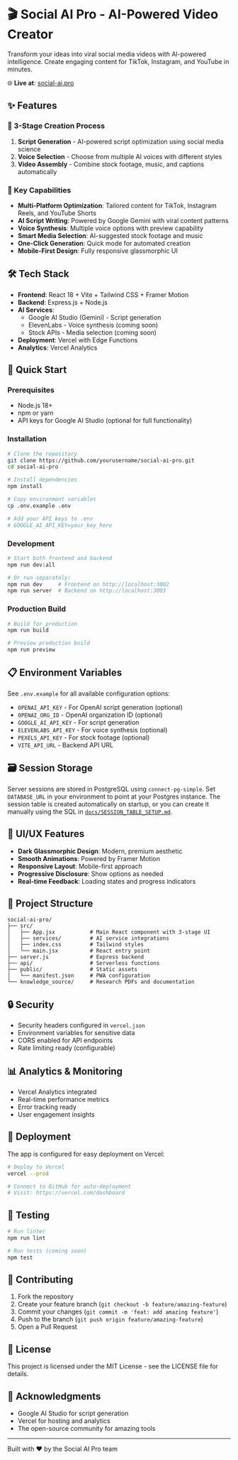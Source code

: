 # 🎬 Social AI Pro - AI-Powered Video Creator

Transform your ideas into viral social media videos with AI-powered intelligence. Create engaging content for TikTok, Instagram, and YouTube in minutes.

🌐 **Live at**: [social-ai.pro](https://social-ai.pro)

## ✨ Features

### 🎯 3-Stage Creation Process

1. **Script Generation** - AI-powered script optimization using social media science
2. **Voice Selection** - Choose from multiple AI voices with different styles
3. **Video Assembly** - Combine stock footage, music, and captions automatically

### 🚀 Key Capabilities

- **Multi-Platform Optimization**: Tailored content for TikTok, Instagram Reels, and YouTube Shorts
- **AI Script Writing**: Powered by Google Gemini with viral content patterns
- **Voice Synthesis**: Multiple voice options with preview capability
- **Smart Media Selection**: AI-suggested stock footage and music
- **One-Click Generation**: Quick mode for automated creation
- **Mobile-First Design**: Fully responsive glassmorphic UI

## 🛠️ Tech Stack

- **Frontend**: React 18 + Vite + Tailwind CSS + Framer Motion
- **Backend**: Express.js + Node.js
- **AI Services**: 
  - Google AI Studio (Gemini) - Script generation
  - ElevenLabs - Voice synthesis (coming soon)
  - Stock APIs - Media selection (coming soon)
- **Deployment**: Vercel with Edge Functions
- **Analytics**: Vercel Analytics

## 🚀 Quick Start

### Prerequisites

- Node.js 18+
- npm or yarn
- API keys for Google AI Studio (optional for full functionality)

### Installation

```bash
# Clone the repository
git clone https://github.com/yourusername/social-ai-pro.git
cd social-ai-pro

# Install dependencies
npm install

# Copy environment variables
cp .env.example .env

# Add your API keys to .env
# GOOGLE_AI_API_KEY=your_key_here
```

### Development

```bash
# Start both frontend and backend
npm run dev:all

# Or run separately:
npm run dev     # Frontend on http://localhost:3002
npm run server  # Backend on http://localhost:3003
```

### Production Build

```bash
# Build for production
npm run build

# Preview production build
npm run preview
```

## 📋 Environment Variables

See `.env.example` for all available configuration options:

- `OPENAI_API_KEY` - For OpenAI script generation (optional)
- `OPENAI_ORG_ID` - OpenAI organization ID (optional)
- `GOOGLE_AI_API_KEY` - For script generation
- `ELEVENLABS_API_KEY` - For voice synthesis (optional)
- `PEXELS_API_KEY` - For stock footage (optional)
- `VITE_API_URL` - Backend API URL

## 🗃️ Session Storage

Server sessions are stored in PostgreSQL using `connect-pg-simple`. Set
`DATABASE_URL` in your environment to point at your Postgres instance. The
session table is created automatically on startup, or you can create it
manually using the SQL in [`docs/SESSION_TABLE_SETUP.md`](docs/SESSION_TABLE_SETUP.md).

## 🎨 UI/UX Features

- **Dark Glassmorphic Design**: Modern, premium aesthetic
- **Smooth Animations**: Powered by Framer Motion
- **Responsive Layout**: Mobile-first approach
- **Progressive Disclosure**: Show options as needed
- **Real-time Feedback**: Loading states and progress indicators

## 📁 Project Structure

```
social-ai-pro/
├── src/
│   ├── App.jsx           # Main React component with 3-stage UI
│   ├── services/         # AI service integrations
│   ├── index.css         # Tailwind styles
│   └── main.jsx          # React entry point
├── server.js             # Express backend
├── api/                  # Serverless functions
├── public/               # Static assets
│   └── manifest.json     # PWA configuration
└── knowledge_source/     # Research PDFs and documentation
```

## 🔒 Security

- Security headers configured in `vercel.json`
- Environment variables for sensitive data
- CORS enabled for API endpoints
- Rate limiting ready (configurable)

## 📊 Analytics & Monitoring

- Vercel Analytics integrated
- Real-time performance metrics
- Error tracking ready
- User engagement insights

## 🚢 Deployment

The app is configured for easy deployment on Vercel:

```bash
# Deploy to Vercel
vercel --prod

# Connect to GitHub for auto-deployment
# Visit: https://vercel.com/dashboard
```

## 🧪 Testing

```bash
# Run linter
npm run lint

# Run tests (coming soon)
npm test
```

## 🤝 Contributing

1. Fork the repository
2. Create your feature branch (`git checkout -b feature/amazing-feature`)
3. Commit your changes (`git commit -m 'feat: add amazing feature'`)
4. Push to the branch (`git push origin feature/amazing-feature`)
5. Open a Pull Request

## 📝 License

This project is licensed under the MIT License - see the LICENSE file for details.

## 🙏 Acknowledgments

- Google AI Studio for script generation
- Vercel for hosting and analytics
- The open-source community for amazing tools

---

Built with ❤️ by the Social AI Pro team
